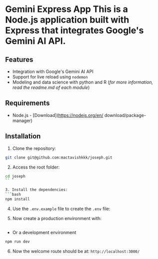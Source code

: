 # Gemini Express App This is a Node.js application built with Express that integrates Google's Gemini AI API.

## Features

- Integration with Google's Gemini AI API
- Support for live reload using `nodemon`
- Modeling and data science with python and R (_for more information, read the readme.md of each module_)

## Requirements

- Node.js - [Download](https://nodejs.org/en/ download/package-manager)

## Installation

1. Clone the repository:
```bash
git clone git@github.com:mactavishkkk/joseph.git
```

2. Access the root folder:
```bash
cd joseph
`` `

3. Install the dependencies:
```bash
npm install
```

4. Use the `.env.example` file to create the `.env` file:

5. Now create a production environment with:
```bash npm run start
```

- Or a development environment
```bash
npm run dev
```

6. Now the welcome route should be at: `http://localhost:3000/`